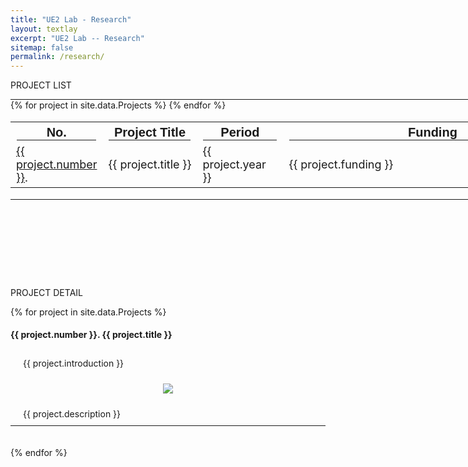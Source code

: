 ```yaml
---
title: "UE2 Lab - Research"
layout: textlay
excerpt: "UE2 Lab -- Research"
sitemap: false
permalink: /research/
---
```


<style>
  hr {
    margin: 0;
    border-color: black;
  }
</style>

<p class="title-center">PROJECT LIST</p>

<hr style="width: 1200px; border-width: 2px;">
<table style="width: 1200px; font-size: 18px;">
  <tr style="font-size: 20px; font-family: Arial">
    <th>No.<hr></th><th>Project Title<hr></th><th>Period<hr></th><th>Funding<hr></th>
  </tr>
{% for project in site.data.Projects %}
    <tr>
      <td class="project-cell" style="width: 70px;"><a href="#project-{{ project.number }}">{{ project.number }}</a>.</td>
      <td class="project-cell">{{ project.title }}</td>
      <td class="project-cell" style="width: 120px;">{{ project.year }}</td>
      <td class="project-cell" style="width: 460px;">{{ project.funding }}</td>
    </tr>
{% endfor %}
</table>
<hr style="width: 1200px; border-width: 2px; margin-bottom: 140px;">


<p class="title-center">PROJECT DETAIL</p> 
{% for project in site.data.Projects %}
  <h4 id="project-{{ project.number }}"><strong>{{ project.number }}. {{ project.title }}</strong></h4>
  <div style="background-color: transparent; padding: 10px 20px;">{{ project.introduction }}</div>
  <p align="center"><img src="{{ site.url }}{{ site.baseurl }}/images/research/{{ project.image }}" class="research-image"></p>
  <div style="background-color: transparent; padding: 10px 20px;">{{ project.description }}</div>
  <hr style="border-color: black;">
  <br><br>
{% endfor %}
